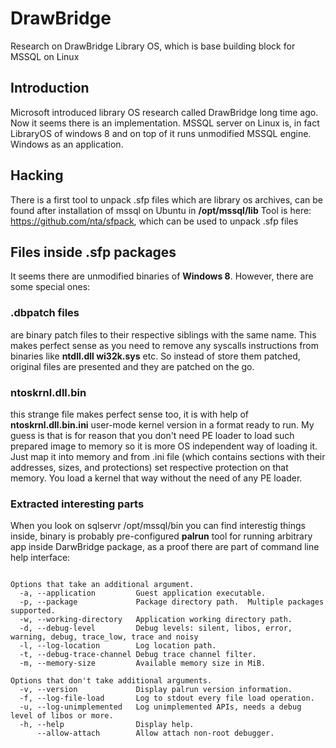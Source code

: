 # DrawBridge
Research on DrawBridge Library OS, which is base building block for MSSQL on Linux

## Introduction
Microsoft introduced library OS research called DrawBridge long time ago. Now it seems there is an implementation. MSSQL server on Linux is, in fact LibraryOS of windows 8  and on top of it runs unmodified MSSQL engine. Windows as an application.

## Hacking
There is a first tool to unpack .sfp files which are library os archives, can be found after installation of mssql on Ubuntu in **/opt/mssql/lib**
Tool is here: https://github.com/nta/sfpack, which can be used to unpack .sfp files 

## Files inside .sfp packages
It seems there are unmodified binaries of **Windows 8**. However, there are some special ones:
### .dbpatch files
are binary patch files to their respective siblings with the same name. This makes perfect sense as you need to remove any syscalls instructions from binaries like **ntdll.dll wi32k.sys** etc. So instead of store them patched, original files are presented and they are patched on the go.
### ntoskrnl.dll.bin
this strange file makes perfect sense too, it is with help of **ntoskrnl.dll.bin.ini** user-mode  kernel version in a format ready to run. My guess is that is for reason  that you don't need PE loader to load such prepared image to memory so it is more OS independent way of loading it. Just map it into memory and from .ini file (which contains sections with their addresses, sizes, and protections) set respective protection on that memory. You load a kernel that way without the need of any PE loader.

### Extracted interesting parts
When you look on sqlservr /opt/mssql/bin you can find interestig things inside, binary is probably pre-configured **palrun** tool for running arbitrary app inside DarwBridge package, as a proof there are part of command line help interface:

```Usage: palrun [OPTION]... -- [PROGRAM ARGUMENTS]

Options that take an additional argument.
  -a, --application         Guest application executable.
  -p, --package             Package directory path.  Multiple packages supported.
  -w, --working-directory   Application working directory path.
  -d, --debug-level         Debug levels: silent, libos, error, warning, debug, trace_low, trace and noisy
  -l, --log-location        Log location path.
  -t, --debug-trace-channel Debug trace channel filter.
  -m, --memory-size         Available memory size in MiB.

Options that don't take additional arguments.
  -v, --version             Display palrun version information.
  -f, --log-file-load       Log to stdout every file load operation.
  -u, --log-unimplemented   Log unimplemented APIs, needs a debug level of libos or more.
  -h, --help                Display help.
      --allow-attach        Allow attach non-root debugger.
```

